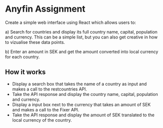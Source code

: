 # Anyfin Assignment

Create a simple web interface using React which allows users to:

a) Search for countries and display its full country name, capital, population and currency. This can be a simple list, but you can also get creative in how to vizualise these data points.

b) Enter an amount in SEK and get the amount converted into local currency for each country.

## How it works

- Display a search box that takes the name of a country as input and makes a call to the restcountries API.
- Take the API response and display the country name, capital, population and currency.
- Display a input box next to the currency that takes an amount of SEK and makes a call to the Fixer API.
- Take the API response and display the amount of SEK translated to the local currency of the country.
